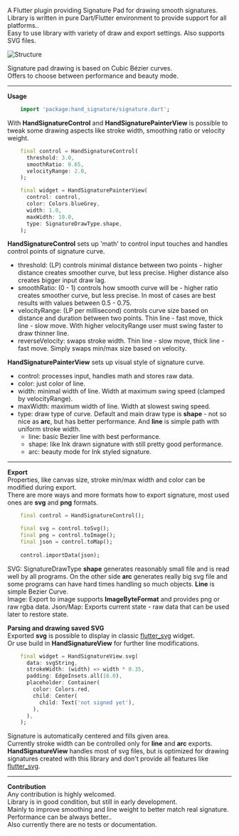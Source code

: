 A Flutter plugin providing Signature Pad for drawing smooth signatures. Library is written in pure Dart/Flutter environment to provide support for all platforms..\
Easy to use library with variety of draw and export settings. Also supports SVG files.

![Structure](https://raw.githubusercontent.com/RomanBase/hand_signature/master/doc/signature.png)

Signature pad drawing is based on Cubic Bézier curves.\
Offers to choose between performance and beauty mode.

---

**Usage**
```dart
    import 'package:hand_signature/signature.dart';
```

With **HandSignatureControl** and **HandSignaturePainterView** is possible to tweak some drawing aspects like stroke width, smoothing ratio or velocity weight.
```dart
    final control = HandSignatureControl(
      threshold: 3.0,
      smoothRatio: 0.65,
      velocityRange: 2.0,
    );

    final widget = HandSignaturePainterView(
      control: control,
      color: Colors.blueGrey,
      width: 1.0,
      maxWidth: 10.0,
      type: SignatureDrawType.shape,
    );
```

**HandSignatureControl** sets up 'math' to control input touches and handles control points of signature curve.
- threshold: (LP) controls minimal distance between two points - higher distance creates smoother curve, but less precise. Higher distance also creates bigger input draw lag.
- smoothRatio: (0 - 1) controls how smooth curve will be - higher ratio creates smoother curve, but less precise. In most of cases are best results with values between 0.5 - 0.75.
- velocityRange: (LP per millisecond) controls curve size based on distance and duration between two points. Thin line - fast move, thick line - slow move. With higher velocityRange user must swing faster to draw thinner line.
- reverseVelocity: swaps stroke width. Thin line - slow move, thick line - fast move. Simply swaps min/max size based on velocity. 

**HandSignaturePainterView** sets up visual style of signature curve.
- control: processes input, handles math and stores raw data.
- color: just color of line.
- width: minimal width of line. Width at maximum swing speed (clamped by velocityRange).
- maxWidth: maximum width of line. Width at slowest swing speed.
- type: draw type of curve. Default and main draw type is **shape** - not so nice as **arc**, but has better performance. And **line** is simple path with uniform stroke width. 
  - line: basic Bezier line with best performance.
  - shape: like Ink drawn signature with still pretty good performance.
  - arc: beauty mode for Ink styled signature.
---

**Export**\
Properties, like canvas size, stroke min/max width and color can be modified during export.\
There are more ways and more formats how to export signature, most used ones are **svg** and **png** formats.
```dart
    final control = HandSignatureControl();

    final svg = control.toSvg();
    final png = control.toImage();
    final json = control.toMap();
    
    control.importData(json);
```
SVG: SignatureDrawType **shape** generates reasonably small file and is read well by all programs. On the other side **arc** generates really big svg file and some programs can have hard times handling so much objects. **Line** is simple Bezier Curve.\
Image: Export to image supports **ImageByteFormat** and provides png or raw rgba data.
Json/Map: Exports current state - raw data that can be used later to restore state.

**Parsing and drawing saved SVG**\
Exported **svg** is possible to display in classic [flutter_svg](https://pub.dev/packages/flutter_svg) widget.\
Or use build in **HandSignatureView** for further line modifications.
```dart
    final widget = HandSignatureView.svg(
      data: svgString,
      strokeWidth: (width) => width * 0.35,
      padding: EdgeInsets.all(16.0),
      placeholder: Container(
        color: Colors.red,
        child: Center(
          child: Text('not signed yet'),
        ),
      ),
    );
```
Signature is automatically centered and fills given area.\
Currently stroke width can be controlled only for **line** and **arc** exports.\
**HandSignatureView** handles most of svg files, but is optimized for drawing signatures created with this library and don't provide all features like [flutter_svg](https://pub.dev/packages/flutter_svg). 

---

**Contribution**\
Any contribution is highly welcomed.\
Library is in good condition, but still in early development.\
Mainly to improve smoothing and line weight to better match real signature.\
Performance can be always better..\
Also currently there are no tests or documentation.